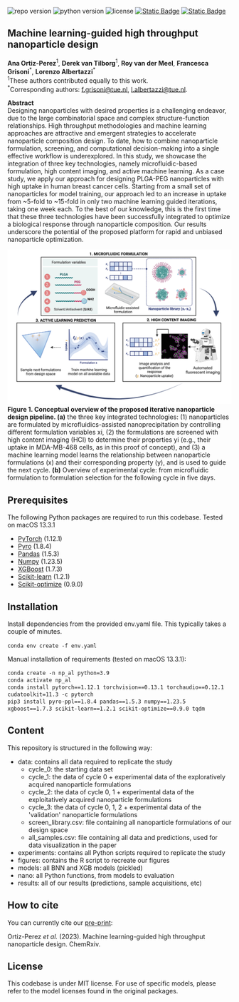
![repo version](https://img.shields.io/badge/Version-v.%201.0-green)
![python version](https://img.shields.io/badge/python-3.9_|_3.10_|_3.11-blue)
![license](https://img.shields.io/badge/license-MIT-orange)
[![Static Badge](https://img.shields.io/badge/ChemRxiv-10.26434/chemrxiv--2023-sqb5c)](https://doi.org/10.26434/chemrxiv-2023-sqb5c)
[![Static Badge](https://img.shields.io/badge/Zenodo-10.5281/zenodo.xxxxxxx-54af7d)](https:///zenodo.org/records/xxxxxx)



<h2 id="Title">Machine learning-guided high throughput nanoparticle design</h2>

**Ana Ortiz-Perez**<sup>1</sup>, **Derek van Tilborg**<sup>1</sup>, **Roy van der Meel**, **Francesca Grisoni**<sup>\*</sup>, **Lorenzo Albertazzi**<sup>\*</sup>\
<sup>1</sup>These authors contributed equally to this work.\
<sup>\*</sup>Corresponding authors: f.grisoni@tue.nl, l.albertazzi@tue.nl.

**Abstract**\
Designing nanoparticles with desired properties is a challenging endeavor, due to the large combinatorial space and complex structure-function relationships. High throughput methodologies and machine learning approaches are attractive and emergent strategies to accelerate nanoparticle composition design. To date, how to combine nanoparticle formulation, screening, and computational decision-making into a single effective workflow is underexplored. In this study, we showcase the integration of three key technologies, namely microfluidic-based formulation, high content imaging, and active machine learning. As a case study, we apply our approach for designing PLGA-PEG nanoparticles with high uptake in human breast cancer cells. Starting from a small set of nanoparticles for model training, our approach led to an increase in uptake from ~5-fold to ~15-fold in only two machine learning guided iterations, taking one week each. To the best of our knowledge, this is the first time that these three technologies have been successfully integrated to optimize a biological response through nanoparticle composition. Our results underscore the potential of the proposed platform for rapid and unbiased nanoparticle optimization.


![Figure 1](figures/fig_summary.png?raw=true "Figure1")
**Figure 1. Conceptual overview of the proposed iterative nanoparticle design pipeline. (a)** the three key integrated technologies: (1) nanoparticles are formulated by microfluidics-assisted nanoprecipitation by controlling different formulation variables xi, (2) the formulations are screened with high content imaging (HCI) to determine their properties yi (e.g., their uptake in MDA-MB-468 cells, as in this proof of concept), and (3) a machine learning model learns the relationship between nanoparticle formulations (x) and their corresponding property (y), and is used to guide the next cycle. **(b)** Overview of experimental cycle: from microfluidic formulation to formulation selection for the following cycle in five days.



<!-- Prerequisites-->
<h2 id="Prerequisites">Prerequisites</h2>

The following Python packages are required to run this codebase. Tested on macOS 13.3.1
- [PyTorch](https://pytorch.org/) (1.12.1)
- [Pyro](http://pyro.ai/) (1.8.4)
- [Pandas](https://pandas.pydata.org/) (1.5.3)
- [Numpy](https://numpy.org/) (1.23.5)
- [XGBoost](https://xgboost.readthedocs.io/) (1.7.3)
- [Scikit-learn](https://scikit-learn.org/) (1.2.1)
- [Scikit-optimize](https://scikit-optimize.github.io/) (0.9.0)


<h2 id="Installation">Installation</h2>
Install dependencies from the provided env.yaml file. This typically takes a couple of minutes.

```conda env create -f env.yaml```

Manual installation of requirements (tested on macOS 13.3.1):

```angular2html
conda create -n np_al python=3.9
conda activate np_al
conda install pytorch==1.12.1 torchvision==0.13.1 torchaudio==0.12.1 cudatoolkit=11.3 -c pytorch
pip3 install pyro-ppl==1.8.4 pandas==1.5.3 numpy==1.23.5 xgboost==1.7.3 scikit-learn==1.2.1 scikit-optimize==0.9.0 tqdm
```

<!-- Content-->
<h2 id="content">Content</h2>

This repository is structured in the following way:

- data: contains all data required to replicate the study
  - cycle_0: the starting data set
  - cycle_1: the data of cycle 0 + experimental data of the exploratively acquired nanoparticle formulations
  - cycle_2: the data of cycle 0, 1 + experimental data of the exploitatively acquired nanoparticle formulations
  - cycle_3: the data of cycle 0, 1, 2 + experimental data of the 'validation' nanoparticle formulations
  - screen_library.csv: file containing all nanoparticle formulations of our design space
  - all_samples.csv: file containing all data and predictions, used for data visualization in the paper
- experiments: contains all Python scripts required to replicate the study
- figures: contains the R script to recreate our figures
- models: all BNN and XGB models (pickled)
- nano: all Python functions, from models to evaluation
- results: all of our results (predictions, sample acquisitions, etc)

<!-- How to cite-->
<h2 id="How-to-cite">How to cite</h2>

You can currently cite our [pre-print](https://doi.org/10.26434/chemrxiv-2023-sqb5c):

Ortiz-Perez *et al.* (2023). Machine learning-guided high throughput nanoparticle design. ChemRxiv.   


<!-- License-->
<h2 id="License">License</h2>

This codebase is under MIT license. For use of specific models, please refer to the model licenses found in the original 
packages.
